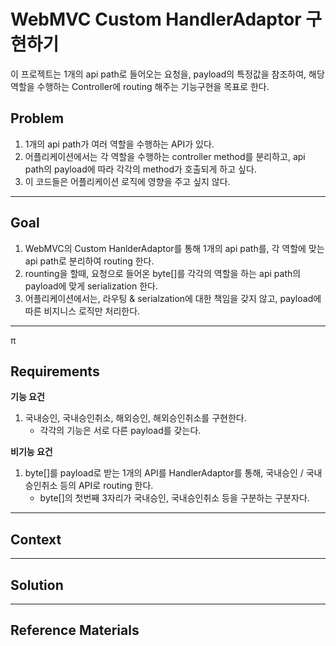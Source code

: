 # WebMVC Custom HandlerAdaptor 구현하기
이 프로젝트는 1개의 api path로 들어오는 요청을, payload의 특정값을 참조하여, 해당 역할을 수행하는 Controller에 routing 해주는 기능구현을 목표로 한다.  

## Problem
1. 1개의 api path가 여러 역할을 수행하는 API가 있다.
2. 어플리케이션에서는 각 역할을 수행하는 controller method를 분리하고, api path의 payload에 따라 각각의 method가 호출되게 하고 싶다.
3. 이 코드들은 어플리케이션 로직에 영향을 주고 싶지 않다.

---

## Goal
1. WebMVC의 Custom HanlderAdaptor를 통해 1개의 api path를, 각 역할에 맞는 api path로 분리하여 routing 한다.
2. rounting을 할때, 요청으로 들어온 byte[]를 각각의 역할을 하는 api path의 payload에 맞게 serialization 한다.
3. 어플리케이션에서는, 라우팅 & serialzation에 대한 책임을 갖지 않고, payload에 따른 비지니스 로직만 처리한다.

---
π
## Requirements
**기능 요건**
1. 국내승인, 국내승인취소, 해외승인, 해외승인취소를 구현한다.
    - 각각의 기능은 서로 다른 payload를 갖는다.

**비기능 요건**
1. byte[]를 payload로 받는 1개의 API를 HandlerAdaptor를 통해, 국내승인 / 국내승인취소 등의 API로 routing 한다.
   - byte[]의 첫번째 3자리가 국내승인, 국내승인취소 등을 구분하는 구분자다.

---

## Context

---

## Solution

---

## Reference Materials